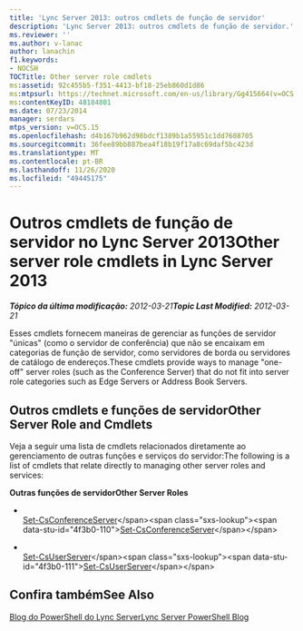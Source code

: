 ```yaml
---
title: 'Lync Server 2013: outros cmdlets de função de servidor'
description: 'Lync Server 2013: outros cmdlets de função de servidor.'
ms.reviewer: ''
ms.author: v-lanac
author: lanachin
f1.keywords:
- NOCSH
TOCTitle: Other server role cmdlets
ms:assetid: 92c455b5-f351-4413-bf18-25eb860d1d86
ms:mtpsurl: https://technet.microsoft.com/en-us/library/Gg415664(v=OCS.15)
ms:contentKeyID: 48184801
ms.date: 07/23/2014
manager: serdars
mtps_version: v=OCS.15
ms.openlocfilehash: d4b167b962d98bdcf1389b1a55951c1dd7608705
ms.sourcegitcommit: 36fee89bb887bea4f18b19f17a8c69daf5bc423d
ms.translationtype: MT
ms.contentlocale: pt-BR
ms.lasthandoff: 11/26/2020
ms.locfileid: "49445175"
---
```

# <a name="other-server-role-cmdlets-in-lync-server-2013"></a><span data-ttu-id="4f3b0-103">Outros cmdlets de função de servidor no Lync Server 2013</span><span class="sxs-lookup"><span data-stu-id="4f3b0-103">Other server role cmdlets in Lync Server 2013</span></span>

<div data-xmlns="http://www.w3.org/1999/xhtml">

<div class="topic" data-xmlns="http://www.w3.org/1999/xhtml" data-msxsl="urn:schemas-microsoft-com:xslt" data-cs="https://msdn.microsoft.com/">

<div data-asp="https://msdn2.microsoft.com/asp">



</div>

<div id="mainSection">

<div id="mainBody"><span data-ttu-id="4f3b0-104">

<span> </span></span><span class="sxs-lookup"><span data-stu-id="4f3b0-104">

<span> </span></span></span>

<span data-ttu-id="4f3b0-105">_**Tópico da última modificação:** 2012-03-21_</span><span class="sxs-lookup"><span data-stu-id="4f3b0-105">_**Topic Last Modified:** 2012-03-21_</span></span>

<span data-ttu-id="4f3b0-106">Esses cmdlets fornecem maneiras de gerenciar as funções de servidor "únicas" (como o servidor de conferência) que não se encaixam em categorias de função de servidor, como servidores de borda ou servidores de catálogo de endereços.</span><span class="sxs-lookup"><span data-stu-id="4f3b0-106">These cmdlets provide ways to manage "one-off" server roles (such as the Conference Server) that do not fit into server role categories such as Edge Servers or Address Book Servers.</span></span>

<div>

## <a name="other-server-role-and-cmdlets"></a><span data-ttu-id="4f3b0-107">Outros cmdlets e funções de servidor</span><span class="sxs-lookup"><span data-stu-id="4f3b0-107">Other Server Role and Cmdlets</span></span>

<span data-ttu-id="4f3b0-108">Veja a seguir uma lista de cmdlets relacionados diretamente ao gerenciamento de outras funções e serviços do servidor:</span><span class="sxs-lookup"><span data-stu-id="4f3b0-108">The following is a list of cmdlets that relate directly to managing other server roles and services:</span></span>

<span data-ttu-id="4f3b0-109">**Outras funções de servidor**</span><span class="sxs-lookup"><span data-stu-id="4f3b0-109">**Other Server Roles**</span></span>

  - <span></span>  
    <span data-ttu-id="4f3b0-110">[Set-CsConferenceServer](https://technet.microsoft.com/library/Gg398738(v=OCS.15))</span><span class="sxs-lookup"><span data-stu-id="4f3b0-110">[Set-CsConferenceServer](https://technet.microsoft.com/library/Gg398738(v=OCS.15))</span></span>

<!-- end list -->

  - <span></span>  
    <span data-ttu-id="4f3b0-111">[Set-CsUserServer](https://technet.microsoft.com/library/Gg413026(v=OCS.15))</span><span class="sxs-lookup"><span data-stu-id="4f3b0-111">[Set-CsUserServer](https://technet.microsoft.com/library/Gg413026(v=OCS.15))</span></span>

</div>

<div>

## <a name="see-also"></a><span data-ttu-id="4f3b0-112">Confira também</span><span class="sxs-lookup"><span data-stu-id="4f3b0-112">See Also</span></span>


[<span data-ttu-id="4f3b0-113">Blog do PowerShell do Lync Server</span><span class="sxs-lookup"><span data-stu-id="4f3b0-113">Lync Server PowerShell Blog</span></span>](https://go.microsoft.com/fwlink/p/?linkid=203150)  
  

<span data-ttu-id="4f3b0-114"></div>

</div>

<span> </span>

</div>

</div>

</span><span class="sxs-lookup"><span data-stu-id="4f3b0-114"></div>

</div>

<span> </span>

</div>

</div>

</span></span></div>

